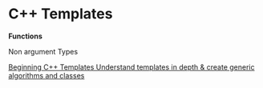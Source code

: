 # C++ Templates

**Functions**

Non argument Types

[ Beginning C++ Templates
Understand templates in depth & create generic algorithms and classes](https://www.udemy.com/beg-cpp-temp/)

